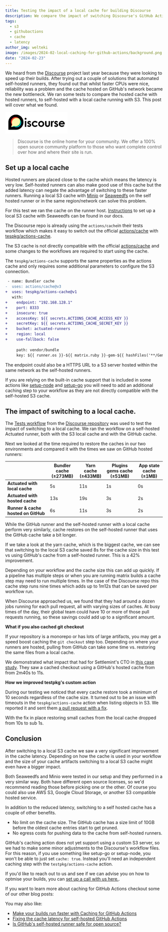 ```yaml
---
title: Testing the impact of a local cache for building Discourse
description: We compare the impact of switching Discourse's GitHub Actions from self-hosted runners and a hosted cache, to a local cache with S3.
tags:
  - s3
  - githubactions
  - cache
  - latency
author_img: welteki
image: /images/2024-02-local-caching-for-github-actions/background.png
date: "2024-02-23"
---
```


We heard from the [Discourse](https://github.com/discourse/discourse) project last year because they were looking to speed up their builds. After trying out a couple of solutions that automated self-hosted runners, they found out that whilst faster CPUs were nice, reliability was a problem and the cache hosted on GitHub's network became the new bottleneck. We ran some tests to compare the hosted cache with hosted runners, to self-hosted with a local cache running with S3. This post will cover what we found.

<img src="/images/2024-02-local-caching-for-github-actions/discourse-readme-logo.png" width="200" alt="Discourse logo">

> Discourse is the online home for your community. We offer a 100% open source community platform to those who want complete control over how and where their site is run.

## Set up a local cache

Hosted runners are placed close to the cache which means the latency is very low. Self-hosted runners can also make good use of this cache but the added latency can negate the advantage of switching to these faster runners. Running a local S3 cache with [Minio](https://github.com/minio/minio) or [Seaweedfs](https://github.com/seaweedfs/seaweedfs) on the self hosted runner or in the same region/network can solve this problem.

For this test we ran the cache on the runner host. [Instructions](https://docs.actuated.dev/tasks/local-github-cache/) to set up a local S3 cache with Seaweedfs can be found in our docs.

The Discourse repo is already using the `actions/cache`in their tests workflow which makes it easy to switch out the official [actions/cache](https://github.com/actions/cache) with [tespkg/actions-cache](https://github.com/tespkg/actions-cache).

The S3 cache is not directly compatible with the official [actions/cache](https://github.com/actions/cache) and some changes to the workflows are required to start using the cache.

The `tespkg/actions-cache` supports the same properties as the actions cache and only requires some additional parameters to configure the S3 connection.

```diff
 - name: Bundler cache
-  uses: actions/cache@v3
+  uses: tespkg/actions-cache@v1
   with:
+    endpoint: "192.168.128.1"
+    port: 8333
+    insecure: true
+    accessKey: ${{ secrets.ACTIONS_CACHE_ACCESS_KEY }}
+    secretKey: ${{ secrets.ACTIONS_CACHE_SECRET_KEY }}
+    bucket: actuated-runners
+    region: local
+    use-fallback: false

     path: vendor/bundle
     key: ${{ runner.os }}-${{ matrix.ruby }}-gem-${{ hashFiles('**/Gemfile.lock') }}-cachev2
```

The endpoint could also be a HTTPS URL to a S3 server hosted within the same network as the self-hosted runners.

If you are relying on the built-in cache support that is included in some actions like [setup-node](https://github.com/actions/setup-node#caching-global-packages-data) and [setup-go](https://github.com/actions/setup-go) you will need to add an additional caching step to your workflow as they are not directly compatible with the self-hosted S3 cache.

## The impact of switching to a local cache.

The [Tests workflow](https://github.com/discourse/discourse/actions/workflows/tests.yml) from the [Discourse repository](https://github.com/discourse/discourse) was used to test the impact of switching to a local cache. We ran the workflow on a self-hosted Actuated runner, both with the S3 local cache and with the GitHub cache.

Next we looked at the time required to restore the caches in our two environments and compared it with the times we saw on GitHub hosted runners:

|                                     | Bundler cache<br>(±273MB) | Yarn cache<br>(±433MB) | Plugins gems cache<br>(±51MB) | App state cache<br>(±1MB) |
| ----------------------------------- | ------------------------- | ---------------------- | ----------------------------- | ------------------------- |
| **Actuated with local cache**       | 5s                        | 11s                    | 1s                            | 0s                        |
| **Actuated with hosted cache**      | 13s                       | 19s                    | 3s                            | 2s                        |
| **Runner & cache hosted on GitHub** | 6s                        | 11s                    | 3s                            | 2s                        |

While the GitHub runner and the self-hosted runner with a local cache perform very similarly, cache restores on the self-hosted runner that uses the GitHub cache take a bit longer.

If we take a look at the yarn cache, which is the biggest cache, we can see that switching to the local S3 cache saved 8s for the cache size in this test vs using GitHub's cache from a self-hosted runner. This is a 42% improvement.

Depending on your workflow and the cache size this can add up quickly. If a pipeline has multiple steps or when you are running matrix builds a cache step may need to run multiple times. In the case of the Discourse repo this cache step runs nine times which adds up to 1m12s that can be saved per workflow run.

When Discourse approached us, we found that they had around a dozen jobs running for each pull request, all with varying sizes of caches. At busy times of the day, their global team could have 10 or more of those pull requests running, so these savings could add up to a significant amount.

**What if you also cached git checkout**

If your repository is a monorepo or has lots of large artifacts, you may get a speed boost caching the `git checkout` step too. Depending on where your runners are hosted, pulling from GitHub can take some time vs. restoring the same files from a local cache.

We demonstrated what impact that had for Settlemint's CTO in [this case study](/blog/faster-self-hosted-cache). They saw a cached checkout using a GitHub's hosted cache from from 2m40s to 11s.

**How we improved testpkg's custom action**

During our testing we noticed that every cache restore took a minimum of 10 seconds regardless of the cache size. It turned out to be an issue with timeouts in the `tespkg/actions-cache` action when listing objects in S3. We reported it and sent them [a pull request with a fix](https://github.com/tespkg/actions-cache/pull/44).

With the fix in place restoring small caches from the local cache dropped from 10s to sub 1s.

## Conclusion

After switching to a local S3 cache we saw a very significant improvement in the cache latency. Depending on how the cache is used in your workflow and the size of your cache artifacts switching to a local S3 cache might even have a bigger impact.

Both Seaweedfs and Minio were tested in our setup and they performed in a very similar way. Both have different open source licenses, so we'd recommend reading those before picking one or the other. Of course you could also use AWS S3, Google Cloud Storage, or another S3 compatible hosted service.

In addition to the reduced latency, switching to a self hosted cache has a couple of other benefits.

- No limit on the cache size. The GitHub cache has a size limit of 10GB before the oldest cache entries start to get pruned.
- No egress costs for pushing data to the cache from self-hosted runners.

GitHub's caching action does not yet support using a custom S3 server, so we had to make some minor adjustments to the Discourse's workflow files. For this reason, if you use something like setup-go or setup-node, you won't be able to just set `cache: true`. Instead you'll need an independent caching step with the `testpkg/actions-cache` action.

If you'd like to reach out to us and see if we can advise you on how to optmise your builds, you can [set up a call with us here.](https://actuated.dev/pricing).

If you want to learn more about caching for GitHub Actions checkout some of our other blog posts:

You may also like:

- [Make your builds run faster with Caching for GitHub Actions](https://actuated.dev/blog/caching-in-github-actions)
- [Fixing the cache latency for self-hosted GitHub Actions](https://actuated.dev/blog/faster-self-hosted-cache)
- [Is GitHub's self-hosted runner safe for open source?](https://actuated.dev/blog/is-the-self-hosted-runner-safe-github-actions)